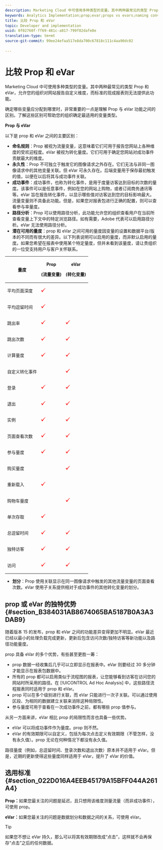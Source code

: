 ```yaml
---
description: Marketing Cloud 中可使用多种类型的变量。其中两种最常见的类型 Prop 和 eVar，允许您的组织对网站报告自定义维度，而标准的现成报表则无法提供此功能。
keywords: Analytics Implementation;prop;evar;props vs evars;naming convention;traffic variables;persistence;success event;pathing
title: 比较 Prop 和 eVar
topic: Developer and implementation
uuid: 0f02760f-ff69-481c-a817-799f02dafe8e
translation-type: tm+mt
source-git-commit: 99ee24efaa517e8da700c67818c111c4aa90dc02

---
```



# 比较 Prop 和 eVar

Marketing Cloud 中可使用多种类型的变量。其中两种最常见的类型 Prop 和 eVar，允许您的组织对网站报告自定义维度，而标准的现成报表则无法提供此功能。

确定哪些变量应分配到哪里时，非常重要的一点是理解 Prop 与 eVar 功能之间的区别。了解这些区别可帮助您的组织确定最适用的变量类型。

**Prop 与 eVar**

以下是 prop 和 eVar 之间的主要区别：

* **命名规则**：Prop 被视为流量变量，这意味着它们可用于报告您网站上各种维度的受欢迎程度。eVar 被视为转化量度。它们可用于确定您网站对成功事件贡献最大的维度。
* **永久性**：Prop 不可独立于触发它的图像请求之外存在。它们无法与非同一图像请求中的其他变量关联。但 eVar 可永久存在。后端变量用于保存最初触发的值，以便在以后将其与成功事件关联。
* **成功事件**：成功事件，也称为转化事件，是用于度量访客达到目标的次数的量度。该事件可以是任意事件，例如在您的网站上购物，或者订阅商务通讯等等。eVar 旨在报告转化事件，以显示哪些值对访客达到您的目标影响最大。流量变量则不具备此功能。但是，如果您对报表包进行正确的配置，则可以查看参与率量度。
* **路径分析**：Prop 可以使用路径分析，此功能允许您的组织查看用户在当前所查看变量上下文中的特定浏览路径。如有需要，Adobe 代表可以启用路径分析。eVar 无法使用路径分析。
* **潜在可用的量度**：prop 和 eVar 之间可用的量度因变量的设置和数据平台/版本的不同而有很大的差异。以下列表说明可以启用的量度，而非默认启用的量度。如果您希望在报表中使用某个特定量度，但并未看到该量度，请让贵组织的一位受支持用户与客户关怀联系。

<table id="table_FB963F60857A4AD79562324FB6F4B6A9"> 
 <thead> 
  <tr> 
   <th colname="col1" class="entry"> <p>量度 </p> </th> 
   <th colname="col2" class="entry"> <p>Prop </p> <p>(流量变量) </p> </th> 
   <th colname="col3" class="entry"> <p>eVar </p> <p>(转化变量) </p> </th> 
  </tr>
 </thead>
 <tbody> 
  <tr> 
   <td colname="col1"> <p>平均页面深度 </p> </td> 
   <td colname="col2"> <p><img  src="assets/check-mark.png" id="image_165C1BF1574247CEA9190ADCABF79D69" /> </p> </td> 
   <td colname="col3"> </td> 
  </tr> 
  <tr> 
   <td colname="col1"> <p>平均逗留时间 </p> </td> 
   <td colname="col2"> <p><img  src="assets/check-mark.png" id="image_9F0F396E11B442959EC3E5D4D508496D" /> </p> </td> 
   <td colname="col3"> </td> 
  </tr> 
  <tr> 
   <td colname="col1"> <p>跳出率 </p> </td> 
   <td colname="col2"> <p><img  src="assets/check-mark.png" id="image_A268EAF747EA45F8A6A93A1B66667A06" /> </p> </td> 
   <td colname="col3"> <p><img  src="assets/check-mark.png" id="image_09D486144CEA4293A505DCA3F90B82EC" /> </p> </td> 
  </tr> 
  <tr> 
   <td colname="col1"> <p>跳出次数 </p> </td> 
   <td colname="col2"> <p><img  src="assets/check-mark.png" id="image_471A02B78FD842BB97ED3FF4A5908B03" /> </p> </td> 
   <td colname="col3"> <p><img  src="assets/check-mark.png" id="image_D2F11B5687484D9EBF6D1DEB3F303A20" /> </p> </td> 
  </tr> 
  <tr> 
   <td colname="col1"> <p>计算量度 </p> </td> 
   <td colname="col2"> <p><img  src="assets/check-mark.png" id="image_7FAB1CF2ACC44D9198C648D3FC9E52D9" /> </p> </td> 
   <td colname="col3"> <p><img  src="assets/check-mark.png" id="image_8BCC2EE92CC04778809D1BD48D2623D7" /> </p> </td> 
  </tr> 
  <tr> 
   <td colname="col1"> <p>自定义转化事件 </p> </td> 
   <td colname="col2"> </td> 
   <td colname="col3"> <p><img  src="assets/check-mark.png" id="image_D75C764B83AE4491A7E68C459FED1300" /> </p> </td> 
  </tr> 
  <tr> 
   <td colname="col1"> <p>登录 </p> </td> 
   <td colname="col2"> <p><img  src="assets/check-mark.png" id="image_E9A1FCDFCB924D75ABFAEBD5570D4EE0" /> </p> </td> 
   <td colname="col3"> <p><img  src="assets/check-mark.png" id="image_F5E57974B5A64F3FA3A145428420EB23" /> </p> </td> 
  </tr> 
  <tr> 
   <td colname="col1"> <p>退出 </p> </td> 
   <td colname="col2"> <p><img  src="assets/check-mark.png" id="image_BE343F94EAD74D54B6ABC80E8A76A9BD" /> </p> </td> 
   <td colname="col3"> <p><img  src="assets/check-mark.png" id="image_3183B2BB62C24B048EDED3295F2BEC85" /> </p> </td> 
  </tr> 
  <tr> 
   <td colname="col1"> <p>实例 </p> </td> 
   <td colname="col2"> <p><img  src="assets/check-mark.png" id="image_8733F5AC189E43DAA8D1847416EA68C8" /> </p> </td> 
   <td colname="col3"> <p><img  src="assets/check-mark.png" id="image_B10AB2898F3D4EBA947FADB27B118143" /> </p> </td> 
  </tr> 
  <tr> 
   <td colname="col1"> <p>页面查看次数 </p> </td> 
   <td colname="col2"> <p><img  src="assets/check-mark.png" id="image_8BD2B23FBDA64A648BED40A2993F7C1C" /> </p> </td> 
   <td colname="col3"> <p><img  src="assets/check-mark.png" id="image_CBDFD74340FA4973847033C1F956F0AC" /> </p> </td> 
  </tr> 
  <tr> 
   <td colname="col1"> <p>参与量度 </p> </td> 
   <td colname="col2"> <p><img  src="assets/check-mark.png" id="image_E63F978830FB46809E62654F37C4C182" /> </p> </td> 
   <td colname="col3"> <p><img  src="assets/check-mark.png" id="image_6AB756A4598F4452887D29AD4971985A" /> </p> </td> 
  </tr> 
  <tr> 
   <td colname="col1"> <p>购买量度 </p> </td> 
   <td colname="col2"> </td> 
   <td colname="col3"> <p><img  src="assets/check-mark.png" id="image_8F8AB7CD02764245BA73CA1E6B69BAE1" /> </p> </td> 
  </tr> 
  <tr> 
   <td colname="col1"> <p>重新载入 </p> </td> 
   <td colname="col2"> <p><img  src="assets/check-mark.png" id="image_FBE0C84E01004937B7B408198A33A9E7" /> </p> </td> 
   <td colname="col3"> </td> 
  </tr> 
  <tr> 
   <td colname="col1"> <p>购物车量度 </p> </td> 
   <td colname="col2"> </td> 
   <td colname="col3"> <p><img  src="assets/check-mark.png" id="image_123993465D734EABB311730ED03263F6" /> </p> </td> 
  </tr> 
  <tr> 
   <td colname="col1"> <p>单次存取 </p> </td> 
   <td colname="col2"> <p><img  src="assets/check-mark.png" id="image_038C6991E3F341B18E7A355D17C88895" /> </p> </td> 
   <td colname="col3"> </td> 
  </tr> 
  <tr> 
   <td colname="col1"> <p>总逗留时间 </p> </td> 
   <td colname="col2"> <p><img  src="assets/check-mark.png" id="image_090587D29F1649319033D5A15B34B138" /> </p> </td> 
   <td colname="col3"> <p><img  src="assets/check-mark.png" id="image_841DF09FD32A44B1B1B876F4E0CE29AC" /> </p> </td> 
  </tr> 
  <tr> 
   <td colname="col1"> <p>独特访客 </p> </td> 
   <td colname="col2"> <p><img  src="assets/check-mark.png" id="image_38556E6A43B04E2E8A01855452D30A83" /> </p> </td> 
   <td colname="col3"> <p><img  src="assets/check-mark.png" id="image_F5D4BDE1AA9C4C58A6402418390EEC52" /> </p> </td> 
  </tr> 
  <tr> 
   <td colname="col1"> <p>访问 </p> </td> 
   <td colname="col2"> <p><img  src="assets/check-mark.png" id="image_017BB279C5824028870360A5D4D27556" /> </p> </td> 
   <td colname="col3"> <p><img  src="assets/check-mark.png" id="image_2832E346D220429DA643B908EC10260D" /> </p> </td> 
  </tr> 
 </tbody> 
</table>

* **划分**：Prop 使用关联显示在同一图像请求中触发的其他流量变量的页面查看次数。eVar 使用子关系提供相对于成功事件的其他转化变量的划分。

## prop 或 eVar 的独特优势 {#section_B384031AB8674065BA5187B0A3A3DAB9}

随着版本 15 的发布，prop 和 eVar 之间的功能差异变得更加不明显。eVar 最近已经以最小的处理负载完成更新，更新后包含访问次数/独特访客等新功能以及路径功能量度。

prop 具备 eVar 的多个优势，有些甚至更胜一筹：

* prop 数据一经收集后几乎可以立即显示在报表中。eVar 则要经过 30 多分钟才能显示在报表包数据中。
* 所有的 prop 都可以启用类似于流程图的报表，让您能够看到访客在访问您的网站时所采用的路径。在 [!UICONTROL Ad Hoc Analysis] 中，这些路径流程报表同时适用于 prop 和 eVar。
* prop 可以在多个级别进行关联，而 eVar 只能进行一次子关联。可以通过使用区段、为相同的数据建立关联来消除这种局限性。
* 参与量度可用于查看在一次成功事件之前，都有哪些 prop 值参与。

从另一方面来讲，eVar 相比 prop 的局限性而言也具备一些优势。

* eVar 可以将成功事件作为量度。prop 则不然。
* eVar 的有效期限可以自定义，包括为每次点击定义有效期限（不管怎样，没有永久值）。prop 无论在何种情况下都没有永久值。

路径量度（例如，总逗留时间、登录次数和退出次数）原本并不适用于 eVar。但是，近期的更新使得这些量度同样适用于 eVar，提升了 eVar 的价值。

## 选用标准 {#section_022D016A4EEB45179A15BFF044A261A4}

**Prop：**&#x200B;如果您最关注的问题是延迟，且只想用该维度测量流量（而非成功事件），可使用 prop。

**eVar：**&#x200B;如果您最关注的问题是数据划分和数据之间的关系，可使用 eVar。

>[!TIP]
>
>如果您不想让 eVar 持久，那么可以将其有效期限改成“点击”，这样就不会再保存“点击”之后的任何数据。

